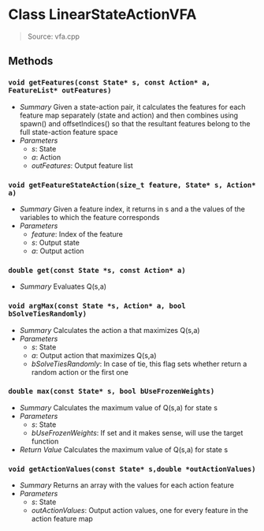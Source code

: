 # Class LinearStateActionVFA
> Source: vfa.cpp
## Methods
### `void getFeatures(const State* s, const Action* a, FeatureList* outFeatures)`
* *Summary*
  Given a state-action pair, it calculates the features for each feature map separately (state and action) and then combines using spawn() and offsetIndices() so that the resultant features belong to the full state-action feature space
* *Parameters*
  * _s_: State
  * _a_: Action
  * _outFeatures_: Output feature list
### `void getFeatureStateAction(size_t feature, State* s, Action* a)`
* *Summary*
  Given a feature index, it returns in s and a the values of the variables to which the feature corresponds
* *Parameters*
  * _feature_: Index of the feature
  * _s_: Output state
  * _a_: Output action
### `double get(const State *s, const Action* a)`
* *Summary*
  Evaluates Q(s,a)
### `void argMax(const State *s, Action* a, bool bSolveTiesRandomly)`
* *Summary*
  Calculates the action a that maximizes Q(s,a)
* *Parameters*
  * _s_: State
  * _a_: Output action that maximizes Q(s,a)
  * _bSolveTiesRandomly_: In case of tie, this flag sets whether return a random action or the first one
### `double max(const State* s, bool bUseFrozenWeights)`
* *Summary*
  Calculates the maximum value of Q(s,a) for state s
* *Parameters*
  * _s_: State
  * _bUseFrozenWeights_: If set and it makes sense, will use the target function
* *Return Value*
  Calculates the maximum value of Q(s,a) for state s
### `void getActionValues(const State* s,double *outActionValues)`
* *Summary*
  Returns an array with the values for each action feature
* *Parameters*
  * _s_: State
  * _outActionValues_: Output action values, one for every feature in the action feature map
